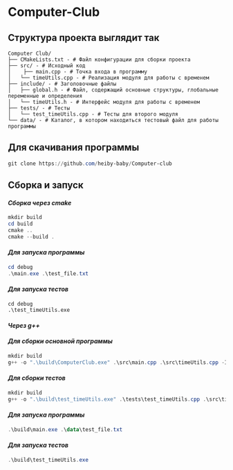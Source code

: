 # Computer-Club

## Структура проекта выглядит так

```
Computer Club/
├── CMakeLists.txt - # Файл конфигурации для сборки проекта
├── src/ - # Исходный код
│    ├── main.cpp - # Точка входа в программу
│   └── timeUtils.cpp - # Реализация модуля для работы с временем
├── include/ - # Заголовочные файлы
│   ├── global.h - # Файл, содержащий основные структуры, глобальные переменные и определения
│   └── timeUtils.h - # Интерфейс модуля для работы с временем
├── tests/ - # Тесты
│   └── test_timeUtils.cpp - # Тесты для второго модуля
└── data/ - # Каталог, в котором находиться тестовый файл для работы программы 
```

## Для скачивания программы

```powershell
git clone https://github.com/heiby-baby/Computer-club
```

## Cборка и запуск

#### *Сборка через cmake*

```powershell
mkdir build
cd build
cmake ..
cmake --build .
```

#### *Для запуска программы*

```powershell
cd debug
.\main.exe .\test_file.txt
```

#### *Для запуска тестов*

```powerchell
cd debug
.\test_timeUtils.exe
```

#### 

#### *Через g++*

#### *Для сборки основной программы*

```powershell
mkdir build
g++ -o ".\build\ComputerClub.exe" .\src\main.cpp .\src\timeUtils.cpp -Iinclude
```

#### *Для сборки тестов*

```powershell
mkdir build
g++ -o ".\build\test_timeUtils.exe" .\tests\test_timeUtils.cpp .\src\timeUtils.cpp -Iinclude
```

#### *Для запуска программы*

```powershell
.\build\main.exe .\data\test_file.txt
```

#### *Для запуска тестов*

```powershell
.\build\test_timeUtils.exe
```


